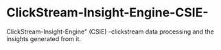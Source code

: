 # ClickStream-Insight-Engine-CSIE-
ClickStream-Insight-Engine" (CSIE) -clickstream data processing and the insights generated from it.
